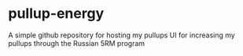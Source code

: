 # pullup-energy
A simple github repository for hosting my pullups UI for increasing my pullups through the Russian 5RM program
